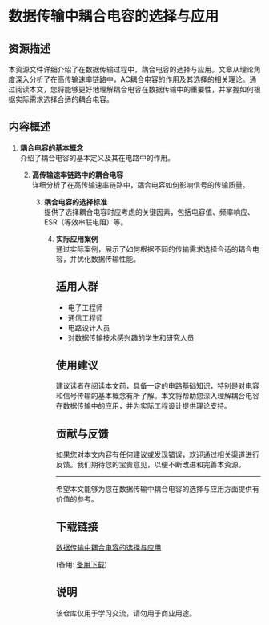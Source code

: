 # 数据传输中耦合电容的选择与应用

## 资源描述

本资源文件详细介绍了在数据传输过程中，耦合电容的选择与应用。文章从理论角度深入分析了在高传输速率链路中，AC耦合电容的作用及其选择的相关理论。通过阅读本文，您将能够更好地理解耦合电容在数据传输中的重要性，并掌握如何根据实际需求选择合适的耦合电容。

## 内容概述

1. **耦合电容的基本概念**  
   介绍了耦合电容的基本定义及其在电路中的作用。

   2. **高传输速率链路中的耦合电容**  
      详细分析了在高传输速率链路中，耦合电容如何影响信号的传输质量。

      3. **耦合电容的选择标准**  
         提供了选择耦合电容时应考虑的关键因素，包括电容值、频率响应、ESR（等效串联电阻）等。

         4. **实际应用案例**  
            通过实际案例，展示了如何根据不同的传输需求选择合适的耦合电容，并优化数据传输性能。

            ## 适用人群

            - 电子工程师
            - 通信工程师
            - 电路设计人员
            - 对数据传输技术感兴趣的学生和研究人员

            ## 使用建议

            建议读者在阅读本文前，具备一定的电路基础知识，特别是对电容和信号传输的基本概念有所了解。本文将帮助您深入理解耦合电容在数据传输中的应用，并为实际工程设计提供理论支持。

            ## 贡献与反馈

            如果您对本文内容有任何建议或发现错误，欢迎通过相关渠道进行反馈。我们期待您的宝贵意见，以便不断改进和完善本资源。

            ---

            希望本文能够为您在数据传输中耦合电容的选择与应用方面提供有价值的参考。

            ## 下载链接
            [数据传输中耦合电容的选择与应用](https://pan.quark.cn/s/bc9b6d8fd220) 

            (备用: [备用下载](https://pan.baidu.com/s/1U0PdMWekHqqbUtoRsvuHwA?pwd=1234))

            ## 说明

            该仓库仅用于学习交流，请勿用于商业用途。
